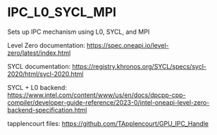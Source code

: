# IPC_L0_SYCL_MPI
Sets up IPC mechanism using L0, SYCL, and MPI

Level Zero documentation: https://spec.oneapi.io/level-zero/latest/index.html

SYCL documentation: https://registry.khronos.org/SYCL/specs/sycl-2020/html/sycl-2020.html

SYCL + L0 backend: https://www.intel.com/content/www/us/en/docs/dpcpp-cpp-compiler/developer-guide-reference/2023-0/intel-oneapi-level-zero-backend-specification.html

tapplencourt files: https://github.com/TApplencourt/GPU_IPC_Handle
